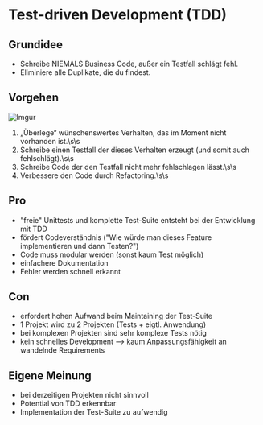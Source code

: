 # Test-driven Development (TDD)

## Grundidee

*  Schreibe NIEMALS Business Code, außer ein Testfall schlägt fehl.
*  Eliminiere alle Duplikate, die du findest.

## Vorgehen
![Imgur](http://i.imgur.com/LuZMrH8.png?1)

1. „Überlege“ wünschenswertes Verhalten,
das im Moment nicht vorhanden  ist.\s\s
2. Schreibe einen Testfall der dieses
Verhalten erzeugt (und somit auch
fehlschlägt).\s\s
3. Schreibe Code der den Testfall nicht
mehr fehlschlagen lässt.\s\s
4. Verbessere  den Code  durch Refactoring.\s\s

## Pro
* "freie" Unittests und komplette Test-Suite entsteht bei der Entwicklung mit TDD
* fördert Codeverständnis ("Wie würde man dieses Feature implementieren und dann Testen?")
* Code muss modular werden (sonst kaum Test möglich)
* einfachere Dokumentation
* Fehler werden schnell erkannt

## Con
* erfordert hohen Aufwand beim Maintaining der Test-Suite
* 1 Projekt wird zu 2 Projekten (Tests + eigtl. Anwendung)
* bei komplexen Projekten sind sehr komplexe Tests nötig
* kein schnelles Development --> kaum Anpassungsfähigkeit an wandelnde Requirements

## Eigene Meinung
* bei derzeitigen Projekten nicht sinnvoll
* Potential von TDD erkennbar
* Implementation der Test-Suite zu aufwendig
